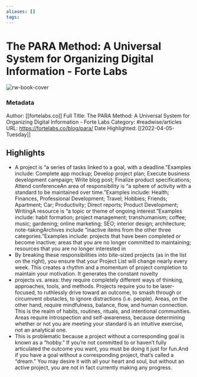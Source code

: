 ```yaml
---
aliases: []
tags:
---
```

# The PARA Method: A Universal System for Organizing Digital Information - Forte Labs

![rw-book-cover](https://readwise-assets.s3.amazonaws.com/static/images/article1.be68295a7e40.png)
### Metadata
Author: [[fortelabs.co]]
Full Title: The PARA Method: A Universal System for Organizing Digital Information - Forte Labs
Category: #readwise/articles
URL: https://fortelabs.co/blog/para/
Date Highlighted: [[2022-04-05-Tuesday]]

## Highlights
- A project is “a series of tasks linked to a goal, with a deadline.”Examples include: Complete app mockup; Develop project plan; Execute business development campaign; Write blog post; Finalize product specifications; Attend conferenceAn area of responsibility is “a sphere of activity with a standard to be maintained over time.”Examples include: Health; Finances, Professional Development; Travel; Hobbies; Friends; Apartment; Car; Productivity; Direct reports; Product Development; WritingA resource is “a topic or theme of ongoing interest.”Examples include: habit formation; project management; transhumanism; coffee; music; gardening; online marketing; SEO; interior design; architecture; note-takingArchives include “inactive items from the other three categories.”Examples include: projects that have been completed or become inactive; areas that you are no longer committed to maintaining; resources that you are no longer interested in
- By breaking these responsibilities into bite-sized projects (as in the list on the right), you ensure that your Project List will change nearly every week. This creates a rhythm and a momentum of project completion to maintain your motivation. It generates the constant novelty
- projects vs. areas: they require completely different ways of thinking, approaches, tools, and methods. Projects require you to be laser-focused, to ruthlessly drive toward an outcome, to smash through or circumvent obstacles, to ignore distractions (i.e. people). Areas, on the other hand, require mindfulness, balance, flow, and human connection. This is the realm of habits, routines, rituals, and intentional communities. Areas require introspection and self-awareness, because determining whether or not you are meeting your standard is an intuitive exercise, not an analytical one.
- This is problematic because a project without a corresponding goal is known as a “hobby.” If you’re not committed to or haven’t fully articulated the outcome you want, you must be doing it just for fun.And if you have a goal without a corresponding project, that’s called a “dream.” You may desire it with all your heart and soul, but without an active project, you are not in fact currently making any progress.
